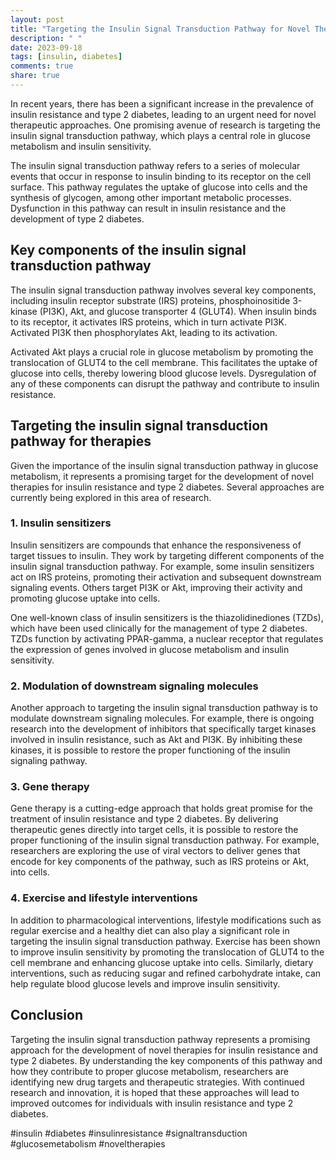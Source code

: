 ```yaml
---
layout: post
title: "Targeting the Insulin Signal Transduction Pathway for Novel Therapies"
description: " "
date: 2023-09-18
tags: [insulin, diabetes]
comments: true
share: true
---
```


In recent years, there has been a significant increase in the prevalence of insulin resistance and type 2 diabetes, leading to an urgent need for novel therapeutic approaches. One promising avenue of research is targeting the insulin signal transduction pathway, which plays a central role in glucose metabolism and insulin sensitivity.

The insulin signal transduction pathway refers to a series of molecular events that occur in response to insulin binding to its receptor on the cell surface. This pathway regulates the uptake of glucose into cells and the synthesis of glycogen, among other important metabolic processes. Dysfunction in this pathway can result in insulin resistance and the development of type 2 diabetes.

## Key components of the insulin signal transduction pathway

The insulin signal transduction pathway involves several key components, including insulin receptor substrate (IRS) proteins, phosphoinositide 3-kinase (PI3K), Akt, and glucose transporter 4 (GLUT4). When insulin binds to its receptor, it activates IRS proteins, which in turn activate PI3K. Activated PI3K then phosphorylates Akt, leading to its activation.

Activated Akt plays a crucial role in glucose metabolism by promoting the translocation of GLUT4 to the cell membrane. This facilitates the uptake of glucose into cells, thereby lowering blood glucose levels. Dysregulation of any of these components can disrupt the pathway and contribute to insulin resistance.

## Targeting the insulin signal transduction pathway for therapies

Given the importance of the insulin signal transduction pathway in glucose metabolism, it represents a promising target for the development of novel therapies for insulin resistance and type 2 diabetes. Several approaches are currently being explored in this area of research.

### 1. Insulin sensitizers

Insulin sensitizers are compounds that enhance the responsiveness of target tissues to insulin. They work by targeting different components of the insulin signal transduction pathway. For example, some insulin sensitizers act on IRS proteins, promoting their activation and subsequent downstream signaling events. Others target PI3K or Akt, improving their activity and promoting glucose uptake into cells.

One well-known class of insulin sensitizers is the thiazolidinediones (TZDs), which have been used clinically for the management of type 2 diabetes. TZDs function by activating PPAR-gamma, a nuclear receptor that regulates the expression of genes involved in glucose metabolism and insulin sensitivity.

### 2. Modulation of downstream signaling molecules

Another approach to targeting the insulin signal transduction pathway is to modulate downstream signaling molecules. For example, there is ongoing research into the development of inhibitors that specifically target kinases involved in insulin resistance, such as Akt and PI3K. By inhibiting these kinases, it is possible to restore the proper functioning of the insulin signaling pathway.

### 3. Gene therapy

Gene therapy is a cutting-edge approach that holds great promise for the treatment of insulin resistance and type 2 diabetes. By delivering therapeutic genes directly into target cells, it is possible to restore the proper functioning of the insulin signal transduction pathway. For example, researchers are exploring the use of viral vectors to deliver genes that encode for key components of the pathway, such as IRS proteins or Akt, into cells.

### 4. Exercise and lifestyle interventions

In addition to pharmacological interventions, lifestyle modifications such as regular exercise and a healthy diet can also play a significant role in targeting the insulin signal transduction pathway. Exercise has been shown to improve insulin sensitivity by promoting the translocation of GLUT4 to the cell membrane and enhancing glucose uptake into cells. Similarly, dietary interventions, such as reducing sugar and refined carbohydrate intake, can help regulate blood glucose levels and improve insulin sensitivity.

## Conclusion

Targeting the insulin signal transduction pathway represents a promising approach for the development of novel therapies for insulin resistance and type 2 diabetes. By understanding the key components of this pathway and how they contribute to proper glucose metabolism, researchers are identifying new drug targets and therapeutic strategies. With continued research and innovation, it is hoped that these approaches will lead to improved outcomes for individuals with insulin resistance and type 2 diabetes.

#insulin #diabetes #insulinresistance #signaltransduction #glucosemetabolism #noveltherapies